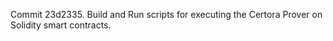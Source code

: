 Commit 23d2335.                    Build and Run scripts for executing the Certora Prover on Solidity smart contracts.